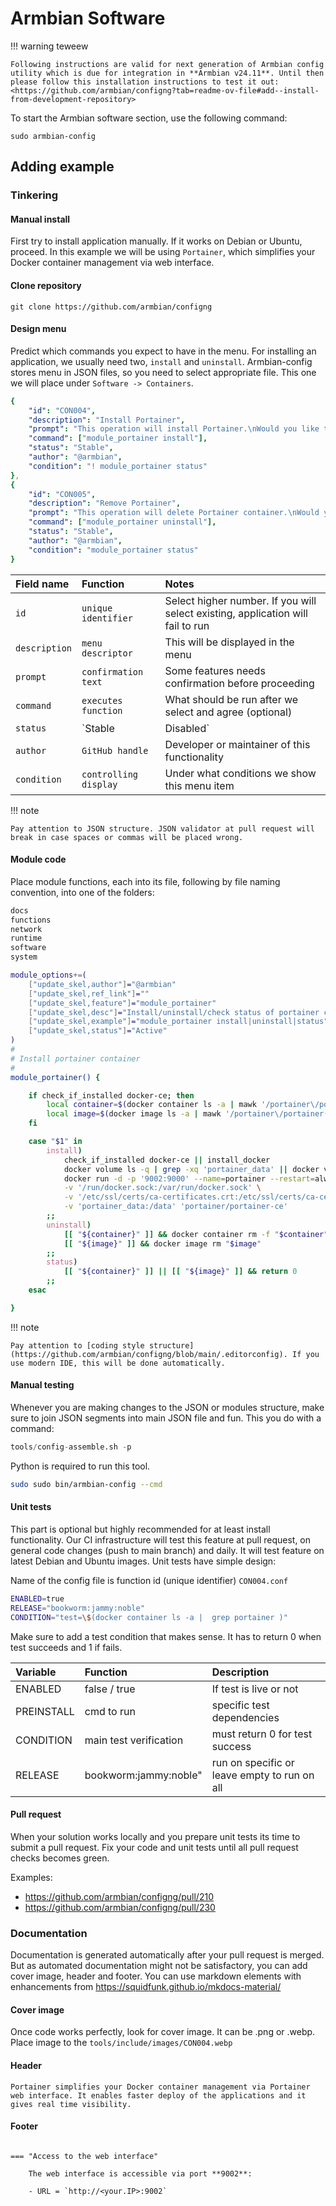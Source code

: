 # Armbian Software

!!! warning teweew

    Following instructions are valid for next generation of Armbian config utility which is due for integration in **Armbian v24.11**. Until then please follow this installation instructions to test it out:
    <https://github.com/armbian/configng?tab=readme-ov-file#add--install-from-development-repository>

To start the Armbian software section, use the following command:
~~~
sudo armbian-config
~~~

## Adding example

### Tinkering

#### Manual install

First try to install application manually. If it works on Debian or Ubuntu, proceed. In this example we will be using `Portainer`, which simplifies your Docker container management via web interface.

#### Clone repository

~~~
git clone https://github.com/armbian/configng
~~~

#### Design menu

Predict which commands you expect to have in the menu. For installing an application, we usually need two, `install` and `uninstall`. Armbian-config stores menu in JSON files, so you need to select appropriate file.
This one we will place under `Software -> Containers`.

``` yaml title="File location: tools/json/config.software.json"
{
    "id": "CON004",
    "description": "Install Portainer",
    "prompt": "This operation will install Portainer.\nWould you like to continue?",
    "command": ["module_portainer install"],
    "status": "Stable",
    "author": "@armbian",
    "condition": "! module_portainer status"
},
{
    "id": "CON005",
    "description": "Remove Portainer",
    "prompt": "This operation will delete Portainer container.\nWould you like to continue?",
    "command": ["module_portainer uninstall"],
    "status": "Stable",
    "author": "@armbian",
    "condition": "module_portainer status"
}
```

| Field name | Function | Notes |
| :---------------------- | :-------------- | :----------- |
| `id` |  `unique identifier` | Select higher number. If you will select existing, application will fail to run |
| `description` |  `menu descriptor` | This will be displayed in the menu |
| `prompt` |  `confirmation text` | Some features needs confirmation before proceeding |
| `command` |  `executes function` | What should be run after we select and agree (optional) |
| `status` |  `Stable|Disabled` | Control if function is shown to users in the menu |
| `author` |  `GitHub handle` | Developer or maintainer of this functionality |
| `condition` |  `controlling display` | Under what conditions we show this menu item |


!!! note

    Pay attention to JSON structure. JSON validator at pull request will break in case spaces or commas will be placed wrong.

#### Module code

Place module functions, each into its file, following by file naming convention, into one of the folders:

``` bash title="Folder location: tools/modules"
docs
functions
network
runtime
software
system
```

``` bash title="File location: tools/modules/software/install_portainer.sh"
module_options+=(
	["update_skel,author"]="@armbian"
	["update_skel,ref_link"]=""
	["update_skel,feature"]="module_portainer"
	["update_skel,desc"]="Install/uninstall/check status of portainer container"
	["update_skel,example"]="module_portainer install|uninstall|status"
	["update_skel,status"]="Active"
)
#
# Install portainer container
#
module_portainer() {

	if check_if_installed docker-ce; then
		local container=$(docker container ls -a | mawk '/portainer\/portainer(-ce)?( |$)/{print $1}')
		local image=$(docker image ls -a | mawk '/portainer\/portainer(-ce)?( |$)/{print $3}')
	fi

	case "$1" in
		install)
			check_if_installed docker-ce || install_docker
			docker volume ls -q | grep -xq 'portainer_data' || docker volume create portainer_data
			docker run -d -p '9002:9000' --name=portainer --restart=always \
			-v '/run/docker.sock:/var/run/docker.sock' \
			-v '/etc/ssl/certs/ca-certificates.crt:/etc/ssl/certs/ca-certificates.crt:ro' \
			-v 'portainer_data:/data' 'portainer/portainer-ce'
		;;
		uninstall)
			[[ "${container}" ]] && docker container rm -f "$container"
			[[ "${image}" ]] && docker image rm "$image"
		;;
		status)
			[[ "${container}" ]] || [[ "${image}" ]] && return 0
		;;
	esac

}
```

!!! note

    Pay attention to [coding style structure](https://github.com/armbian/configng/blob/main/.editorconfig). If you use modern IDE, this will be done automatically. 

#### Manual testing

Whenever you are making changes to the JSON or modules structure, make sure to join JSON segments into main JSON file and fun. This you do with a command:
``` python
tools/config-assemble.sh -p
```
Python is required to run this tool.

``` bash
sudo sudo bin/armbian-config --cmd
```

#### Unit tests

This part is optional but highly recommended for at least install functionality. Our CI infrastructure will test this feature at pull request, on general code changes (push to main branch) and daily. It will test feature on latest Debian and Ubuntu images.
Unit tests have simple design:

Name of the config file is function id (unique identifier) `CON004.conf`

``` bash title="File location: tests/CON004.conf"
ENABLED=true
RELEASE="bookworm:jammy:noble"
CONDITION="test=\$(docker container ls -a |  grep portainer )"
```
Make sure to add a test condition that makes sense. It has to return 0 when test succeeds and 1 if fails.

| Variable | Function | Description |
| :---------------------- | :-------------- | :-------------- |
| ENABLED | false / true | If test is live or not |
| PREINSTALL | cmd to run | specific test dependencies |
| CONDITION | main test verification | must return 0 for test success |
| RELEASE  | bookworm:jammy:noble" | run on specific or leave empty to run on all |

#### Pull request

When your solution works locally and you prepare unit tests its time to submit a pull request. Fix your code and unit tests until all pull request checks becomes green.

Examples:

- <https://github.com/armbian/configng/pull/210>
- <https://github.com/armbian/configng/pull/230>

### Documentation

Documentation is generated automatically after your pull request is merged. But as automated documentation might not be satisfactory, you can add cover image, header and footer. You can use markdown elements with enhancements from https://squidfunk.github.io/mkdocs-material/

#### Cover image

Once code works perfectly, look for cover image. It can be .png or .webp. Place image to the `tools/include/images/CON004.webp`

#### Header

``` text title="Header: tools/include/markdown/CON004-header.md"
Portainer simplifies your Docker container management via Portainer web interface. It enables faster deploy of the applications and it gives real time visibility.
```

#### Footer

``` text title="Footer: tools/include/markdown/CON004-footer.md"

=== "Access to the web interface"

    The web interface is accessible via port **9002**:

    - URL = `http://<your.IP>:9002`
```
